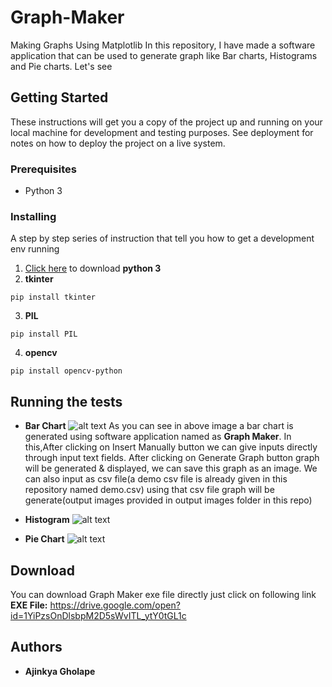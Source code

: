# Graph-Maker
Making Graphs Using Matplotlib
In this repository, I have made a software application that can be used to generate graph like Bar charts, Histograms and Pie charts.
Let's see
## Getting Started
These instructions will get you a copy of the project up and running on your local machine for development and testing purposes. See deployment for notes on how to deploy the project on a live system.
### Prerequisites
* Python 3
### Installing
A step by step series of instruction that tell you how to get a development env running
1. [Click here](https://www.python.org/downloads/) to download **python 3**
2. **tkinter**
```
pip install tkinter
```
3. **PIL**
```
pip install PIL
```
4. **opencv**
```
pip install opencv-python
```
## Running the tests
 
- **Bar Chart**
![alt text](https://github.com/ajinkyagholape1998/Graph-Maker/blob/master/Graph%20Maker/output%20images/output_bar.png)
As you can see in above image a bar chart is generated using software application named as **Graph Maker**. In this,After clicking on Insert Manually button we can give inputs directly through input text fields. After clicking on Generate Graph button graph will be generated & displayed, we can save this graph as an image.
We can also input as csv file(a demo csv file is already given in this repository named demo.csv) using that csv file graph will be generate(output images provided in output images folder in this repo)

- **Histogram**
![alt text](https://github.com/ajinkyagholape1998/Graph-Maker/blob/master/Graph%20Maker/output%20images/output_histogram_csv.png)
- **Pie Chart**
![alt text](https://github.com/ajinkyagholape1998/Graph-Maker/blob/master/Graph%20Maker/output%20images/output_pie.png)
## Download
You can download Graph Maker exe file directly just click on following link<br/>**EXE File:** https://drive.google.com/open?id=1YiPzsOnDlsbpM2D5sWvITL_ytY0tGL1c

## Authors
* **Ajinkya Gholape** 

